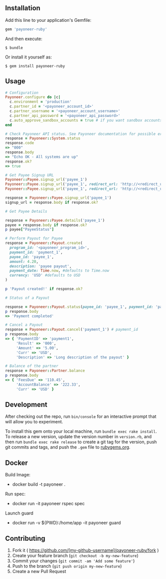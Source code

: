 ## Installation

Add this line to your application's Gemfile:

```ruby
gem 'payoneer-ruby'
```

And then execute:

    $ bundle

Or install it yourself as:

    $ gem install payoneer-ruby

## Usage

```ruby
# Configuration
Payoneer.configure do |c|
  c.environment = 'production'
  c.partner_id = '<payoneer_account_id>'
  c.partner_username = '<payoneer_account_username>'
  c.partner_api_password = '<payoneer_api_password>'
  c.auto_approve_sandbox_accounts = true # if you want sandbox accounts to be automatically approved after signup
end

# Check Payoneer API status. See Payoneer documentation for possible error codes
response = Payoneer::System.status
response.code
=> "000"
response.body
=> "Echo OK - All systems are up"
response.ok?
=> true

# Get Payee Signup URL
Payoneer::Payee.signup_url('payee_1')
Payoneer::Payee.signup_url('payee_1', redirect_url: 'http://<redirect_url>.com')
Payoneer::Payee.signup_url('payee_1', redirect_url: 'http://<redirect_url>.com', redirect_time: 10) #seconds

response = Payoneer::Payee.signup_url('payee_1')
signup_url = response.body if response.ok?

# Get Payee Details

response = Payoneer::Payee.details('payee_1')
payee = response.body if response.ok?
p payee["PayeeStatus"]

# Perform Payout for Payee
response = Payoneer::Payout.create(
  program_id: '<payoneer_program_id>',
  payment_id: 'payment_1',
  payee_id: 'payee_1',
  amount: 4.20,
  description: 'payee payout',
  payment_date: Time.now, #defaults to Time.now
  currency: 'USD' #defaults to USD
)

p 'Payout created!' if response.ok?

# Status of a Payout

response = Payoneer::Payout.status(payee_id: 'payee_1', payment_id: 'payment_1')
p response.body
=> 'Payment completed'

# Cancel a Payout
response = Payoneer::Payout.cancel('payment_1') # payment_id
p response.body
=> { 'PaymentID' => 'payment1',
     'Result' => '000',
     'Amount' => '5.00',
     'Curr' => 'USD',
     'Description' => 'Long description of the payout' }

# Balance of the partner
response = Payoneer::Partner.balance
p response.body
=> { 'FeesDue' => '110.45',
     'AccountBalance' => '222.33',
     'Curr' => 'USD' }

```

## Development

After checking out the repo, run `bin/console` for an interactive prompt that will allow you to experiment.

To install this gem onto your local machine, run `bundle exec rake install`. To release a new version, update the version number in `version.rb`, and then run `bundle exec rake release` to create a git tag for the version, push git commits and tags, and push the `.gem` file to [rubygems.org](https://rubygems.org).

## Docker

Build Image:
- docker build -t payoneer .

Run spec:
- docker run -it payoneer rspec spec

Launch guard
- docker run -v ${PWD}:/home/app -it payoneer guard

## Contributing

1. Fork it ( https://github.com/[my-github-username]/payoneer-ruby/fork )
2. Create your feature branch (`git checkout -b my-new-feature`)
3. Commit your changes (`git commit -am 'Add some feature'`)
4. Push to the branch (`git push origin my-new-feature`)
5. Create a new Pull Request
